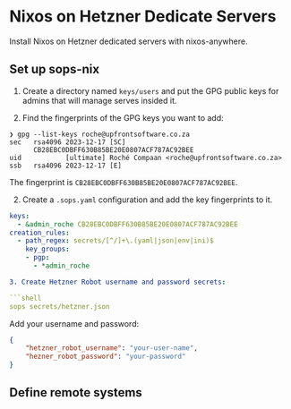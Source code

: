 # Nixos on Hetzner Dedicate Servers

Install Nixos on Hetzner dedicated servers with nixos-anywhere.

## Set up sops-nix

1. Create a directory named `keys/users` and put the GPG public keys for admins
   that will manage serves insided it.

2. Find the fingerprints of the GPG keys you want to add:

```shell
❯ gpg --list-keys roche@upfrontsoftware.co.za
sec   rsa4096 2023-12-17 [SC]
      CB28EBC0DBFF630B85BE20E0807ACF787AC92BEE
uid           [ultimate] Roché Compaan <roche@upfrontsoftware.co.za>
ssb   rsa4096 2023-12-17 [E]
```
The fingerprint is `CB28EBC0DBFF630B85BE20E0807ACF787AC92BEE`.

2. Create a `.sops.yaml` configuration and add the key fingerprints to it.
```yaml
keys:
  - &admin_roche CB28EBC0DBFF630B85BE20E0807ACF787AC92BEE
creation_rules:
  - path_regex: secrets/[^/]+\.(yaml|json|env|ini)$
    key_groups:
    - pgp:
      - *admin_roche

3. Create Hetzner Robot username and password secrets:

```shell
sops secrets/hetzner.json
```

Add your username and password:
```json
{
	"hetzner_robot_username": "your-user-name",
	"hezner_robot_password": "your-password"
}
```
## Define remote systems
